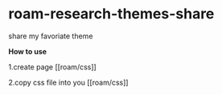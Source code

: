 # roam-research-themes-share
share my favoriate theme

**How to use**

1.create page [[roam/css]]
   
2.copy css file into you [[roam/css]]
